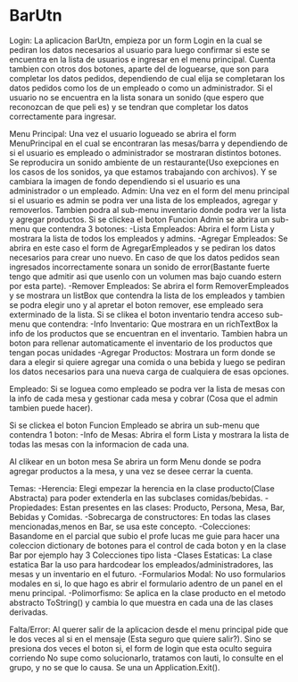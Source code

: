 # BarUtn
Login:
La aplicacion BarUtn, empieza por un form Login en la cual se pediran los datos necesarios al usuario para luego confirmar si este se encuentra en la lista de usuarios e ingresar en el menu principal.
Cuenta tambien con otros dos botones, aparte del de loguearse, que son para completar los datos pedidos, dependiendo de cual elija se completaran los datos pedidos como los de un empleado o como un administrador.
Si el usuario no se encuentra en la lista sonara un sonido (que espero que reconozcan de que peli es) y se tendran que completar los datos correctamente para ingresar.

Menu Principal:
Una vez el usuario logueado se abrira el form MenuPrincipal en el cual se encontraran las mesas/barra y dependiendo de si el usuario es empleado o administrador se mostraran distintos botones.
Se reproducira un sonido ambiente de un restaurante(Uso exepciones en los casos de los sonidos, ya que estamos trabajando con archivos). Y se cambiara la imagen de fondo dependiendo si el usuario es una administrador o un empleado.
Admin:
Una vez en el form del menu principal si el usuario es admin se podra ver una lista de los empleados, agregar y removerlos. Tambien podra al sub-menu inventario donde podra ver la lista y agregar productos.
Si se clickea el boton Funcion Admin se abrira un sub-menu que contendra 3 botones: 
-Lista Empleados: Abrira el form Lista y mostrara la lista de todos los empleados y admins.
-Agregar Empleados: Se abrira en este caso el form de AgregarEmpleados y se pediran los datos necesarios para crear uno nuevo. En caso de que los datos pedidos sean ingresados incorrectamente sonara un sonido de error(Bastante fuerte tengo que admitir asi que usenlo con un volumen mas bajo cuando estern por esta parte).
-Remover Empleados: Se abrira el form RemoverEmpleados y se mostrara un listBox que contendra la lista de los empleados y tambien se podra elegir uno y al apretar el boton remover, ese empleado sera exterminado de la lista.
Si se clikea el boton inventario tendra acceso sub-menu que contendra:
-Info Inventario: Que mostrara en un richTextBox la info de los productos que se encuentran en el inventario. Tambien habra un boton para rellenar automaticamente el inventario de los productos que tengan pocas unidades
-Agregar Productos: Mostrara un form donde se dara a elegir si quiere agregar una comida o una bebida y luego se pediran los datos necesarios para una nueva carga de cualquiera de esas opciones.

Empleado:
Si se loguea como empleado se podra ver la lista de mesas con la info de cada mesa y gestionar cada mesa y cobrar (Cosa que el admin tambien puede hacer).

Si se clickea el boton Funcion Empleado se abrira un sub-menu que contendra 1 boton:
-Info de Mesas: Abrira el form Lista y mostrara la lista de todas las mesas con la informacion de cada una.

Al clikear en un boton mesa
Se abrira un form Menu donde se podra agregar productos a la mesa, y una vez se desee cerrar la cuenta.


Temas:
-Herencia: Elegi empezar la herencia en la clase producto(Clase Abstracta) para poder extenderla en las subclases comidas/bebidas.
-Propiedades: Estan presentes en las clases: Producto, Persona, Mesa, Bar, Bebidas y Comidas.
-Sobrecarga de constructores: En todas las clases mencionadas,menos en Bar, se usa este concepto.
-Colecciones: Basandome en el parcial que subio el profe lucas me guie para hacer una coleccion dictionary de botones para el control de cada boton y en la clase Bar por ejemplo hay 3 Colecciones tipo lista
-Clases Estaticas: La clase estatica Bar la uso para hardcodear los empleados/administradores, las mesas y un inventario en el futuro.
-Formularios Modal: No uso formularios modales en si, lo que hago es abrir el formulario adentro de un panel en el menu principal.
-Polimorfismo: Se aplica en la clase producto en el metodo abstracto ToString() y cambia lo que muestra en cada una de las clases derivadas.



Falta/Error: 
Al querer salir de la aplicacion desde el menu principal pide que le dos veces al si en el mensaje (Esta seguro que quiere salir?). Sino se presiona dos veces el boton si, el form de login que esta oculto seguira corriendo
No supe como solucionarlo, tratamos con lauti, lo consulte en el grupo, y no se que lo causa. Se una un Application.Exit().

